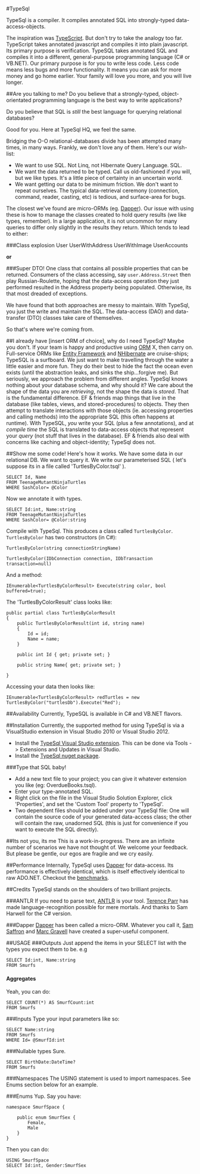 #TypeSql

TypeSql is a compiler. It compiles annotated SQL into strongly-typed data-access-objects. 

The inspiration was [TypeScript](http://www.typescriptlang.org/). But don't try to take the analogy too far. TypeScript takes annotated javascript and compiles it into plain javascript. Its primary purpose is verification. TypeSQL takes annotated SQL and compiles it into a different, general-purpose programming language (C# or VB.NET). Our primary purpose is for you to write less code. Less code means less bugs and more functionality. It means you can ask for more money and go home earlier. Your family will love you more, and you will live longer. 

##Are you talking to me?
Do you believe that a strongly-typed, object-orientated programming language is the best way to write applications? 

Do you believe that SQL is *still* the best language for querying relational databases?

Good for you. Here at TypeSql HQ, we feel the same.

Bridging the O-O relational-databases divide has been attempted many times, in many ways. Frankly, we don't love any of them.
Here's our wish-list:
- We want to use SQL. Not Linq, not Hibernate Query Language. SQL. 
- We want the data returned to be typed. Call us old-fashioned if you will, but we like types. It's a little piece of certainty in an uncertain world.
- We want getting our data to be minimum friction. We don't want to repeat ourselves. The typical data-retrieval ceremony (connection, command, reader, casting, etc) is tedious, and surface-area for bugs.

The closest we've found are micro-ORMs (eg. [Dapper](http://code.google.com/p/dapper-dot-net/)). Our issue with using these is how to manage the classes created to hold query results (we like types, remember). In a large application, it is not uncommon for many queries to differ only slightly in the results they return. Which tends to lead to either:

###Class explosion
	User
	UserWithAddress
	UserWithImage
	UserAccounts

**or**

###Super DTO!
One class that contains all possible properties that can be returned. Consumers of the class accessing, say `user.Address.Street` then play Russian-Roulette, hoping that the data-access operation they just performed resulted in the Address property being populated. Otherwise, its that most dreaded of exceptions.

We have found that both approaches are messy to maintain. With TypeSql, you just the write and maintain the SQL. The data-access (DAO) and data-transfer (DTO) classes take care of themselves.

So that's where we're coming from.

##I already have [insert ORM of choice], why do I need TypeSql?
Maybe you don't. If your team is happy and productive using [ORM](http://en.wikipedia.org/wiki/Object-relational_mapping) X, then carry on. 
Full-service ORMs like [Entity Framework](http://msdn.microsoft.com/en-us/data/ef.aspx) and [NHibernate](http://nhforge.org/) are cruise-ships; TypeSQL is a surfboard. We just want to make travelling through the water a little easier and more fun. They do their best to hide the fact the ocean even exists (until the abstraction leaks, and sinks the ship...forgive me). But seriously, we approach the problem from different angles. TypeSql knows nothing about your database schema, and why should it? We care about the shape of the data you are *retrieving*, not the shape the data is *stored*. That is the fundamental difference. EF & friends map things that live in the database (like tables, views, and stored-procedures) to objects. They then attempt to translate interactions with those objects (ie. accessing properties and calling methods) into the appropriate SQL (this often happens at runtime). With TypeSQL, *you* write your SQL (plus a few annotations), and at *compile time* the SQL is translated to data-access objects that represent your *query* (not stuff that lives in the database). 
EF & friends also deal with concerns like caching and object-identity; TypeSql does not. 
 

##Show me some code! 
Here's how it works. We have some data in our relational DB. We want to query it. We write our parameterised SQL ( let's suppose its in a file called 'TurtlesByColor.tsql' ).

	SELECT Id, Name 
	FROM TeenageMutantNinjaTurtles
	WHERE SashColor= @Color 
 
Now we annotate it with types.

	SELECT Id:int, Name:string 
	FROM TeenageMutantNinjaTurtles
	WHERE SashColor= @Color:string

Compile with TypeSql. This produces a class called `TurtlesByColor`. `TurtlesByColor` has two constructors (in C#):

	TurtlesByColor(string connectionStringName)

	TurtlesByColor(IDbConnection connection, IDbTransaction transaction=null) 

And a method:

	IEnumerable<TurtlesByColorResult> Execute(string color, bool buffered=true); 

The 'TurtlesByColorResult' class looks like:

	public partial class TurtlesByColorResult
	{
		public TurtlesByColorResult(int id, string name)
		{
			Id = id;
			Name = name;
		}

		public int Id { get; private set; }	

		public string Name{ get; private set; }
		
	}

Accessing your data then looks like:

	IEnumerable<TurtlesByColorResult> redTurtles = new TurtlesByColor("turtlesDb").Execute("Red");

##Availability
Currently, TypeSQL is available in C# and VB.NET flavors. 

##Installation
Currently, the supported method for using TypeSql is via a VisualStudio extension in Visual Studio 2010 or Visual Studio 2012. 
- Install the [TypeSql Visual Studio extension](http://visualstudiogallery.msdn.microsoft.com/4e2dbc67-a429-4120-b56f-3a93a1003905). This can be done via Tools -> Extensions and Updates in Visual Studio.
- Install the [TypeSql nuget package](https://nuget.org/packages/TypeSql).

###Type that SQL baby!
- Add a new text file to your project; you can give it whatever extension you like (eg: OverdueBooks.tsql).
- Enter your type-annotated SQL.
- Right click on the file in the Visual Studio Solution Explorer, click 'Properties', and set the 'Custom Tool' property to 'TypeSql'.
- Two dependent files should be added under your TypeSql file: One will contain the source code of your generated data-access class; the other will contain the raw, unadorned SQL (this is just for convenience if you want to execute the SQL directly). 

##Its not you, its me
This is a work-in-progress. There are an infinite number of scenarios we have not thought of. We welcome your feedback. But please be gentle, our egos are fragile and we cry easily.

##Performance
Internally, TypeSql uses [Dapper](https://github.com/StackExchange/dapper-dot-net) for data-access. Its performance is effectively identical, which is itself effectively identical to raw ADO.NET. Checkout the [benchmarks](https://github.com/StackExchange/dapper-dot-net#performance).

##Credits
TypeSql stands on the shoulders of two brilliant projects.

###ANTLR
If you need to parse text, [ANTLR](http://www.antlr.org/) is your tool. [Terence Parr](http://www.cs.usfca.edu/~parrt/) has made language-recognition possible for mere mortals. And thanks to Sam Harwell for the C# version.

###Dapper
[Dapper](https://github.com/StackExchange/dapper-dot-net) has been called a micro-ORM. Whatever you call it, [Sam Saffron](http://samsaffron.com/) and [Marc Gravell](http://marcgravell.blogspot.com.au/) have created a super-useful component. 

##USAGE
###Outputs
Just append the items in your SELECT list with the types you expect them to be. e.g

	SELECT Id:int, Name:string
	FROM Smurfs

#### Aggregates
Yeah, you can do:

	SELECT COUNT(*) AS SmurfCount:int
	FROM Smurfs

###Inputs
Type your input parameters like so:

	SELECT Name:string
	FROM Smurfs
	WHERE Id= @SmurfId:int

###Nullable types
Sure.

	SELECT BirthDate:DateTime?
	FROM Smurfs

###Namespaces
The USING statement is used to import namespaces.
See Enums section below for an example.

###Enums
Yup. Say you have:

	namespace SmurfSpace {
		
		public enum SmurfSex {
			Female,
			Male
		}
	}

Then you can do:

	USING SmurfSpace	
	SELECT Id:int, Gender:SmurfSex


